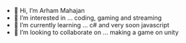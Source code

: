 - 👋 Hi, I’m Arham Mahajan 
- 👀 I’m interested in ... coding, gaming and streaming 
- 🌱 I’m currently learning ... c# and very soon javascript
- 💞️ I’m looking to collaborate on ... making a game on unity 

<!---
Marshungry/Marshungry is a ✨ special ✨ repository because its `README.md` (this file) appears on your GitHub profile.
You can click the Preview link to take a look at your changes.
--->
